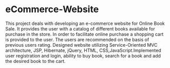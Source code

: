 # eCommerce-Website
This project deals with developing an e-commerce website for Online  Book Sale. It provides the user with a catalog of different books  available for purchase in the store. In order to facilitate online  purchase a shopping cart is provided to the user. The users are  recommended on the basis of previous users rating.  Designed website utilizing Service-Oriented MVC architecture, JSP, Hibernate, jQuery, HTML, CSS,JavaScript.Implemented user  registration and login, ability to buy book, search for a book and  add the desired book to the cart.

